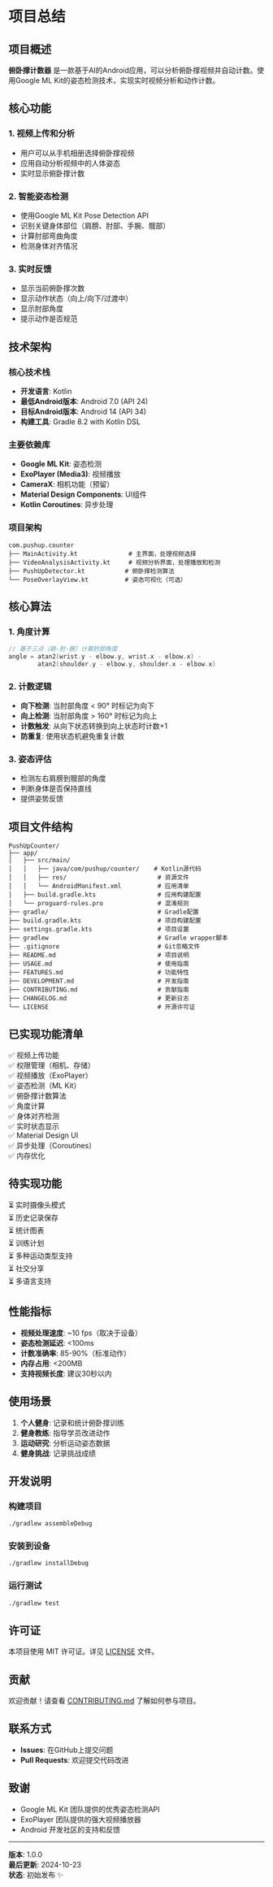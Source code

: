 # 项目总结

## 项目概述

**俯卧撑计数器** 是一款基于AI的Android应用，可以分析俯卧撑视频并自动计数。使用Google ML Kit的姿态检测技术，实现实时视频分析和动作计数。

## 核心功能

### 1. 视频上传和分析
- 用户可以从手机相册选择俯卧撑视频
- 应用自动分析视频中的人体姿态
- 实时显示俯卧撑计数

### 2. 智能姿态检测
- 使用Google ML Kit Pose Detection API
- 识别关键身体部位（肩膀、肘部、手腕、髋部）
- 计算肘部弯曲角度
- 检测身体对齐情况

### 3. 实时反馈
- 显示当前俯卧撑次数
- 显示动作状态（向上/向下/过渡中）
- 显示肘部角度
- 提示动作是否规范

## 技术架构

### 核心技术栈
- **开发语言**: Kotlin
- **最低Android版本**: Android 7.0 (API 24)
- **目标Android版本**: Android 14 (API 34)
- **构建工具**: Gradle 8.2 with Kotlin DSL

### 主要依赖库
- **Google ML Kit**: 姿态检测
- **ExoPlayer (Media3)**: 视频播放
- **CameraX**: 相机功能（预留）
- **Material Design Components**: UI组件
- **Kotlin Coroutines**: 异步处理

### 项目架构
```
com.pushup.counter
├── MainActivity.kt              # 主界面，处理视频选择
├── VideoAnalysisActivity.kt     # 视频分析界面，处理播放和检测
├── PushUpDetector.kt           # 俯卧撑检测算法
└── PoseOverlayView.kt          # 姿态可视化（可选）
```

## 核心算法

### 1. 角度计算
```kotlin
// 基于三点（肩-肘-腕）计算肘部角度
angle = atan2(wrist.y - elbow.y, wrist.x - elbow.x) - 
        atan2(shoulder.y - elbow.y, shoulder.x - elbow.x)
```

### 2. 计数逻辑
- **向下检测**: 当肘部角度 < 90° 时标记为向下
- **向上检测**: 当肘部角度 > 160° 时标记为向上
- **计数触发**: 从向下状态转换到向上状态时计数+1
- **防重复**: 使用状态机避免重复计数

### 3. 姿态评估
- 检测左右肩膀到髋部的角度
- 判断身体是否保持直线
- 提供姿势反馈

## 项目文件结构

```
PushUpCounter/
├── app/
│   ├── src/main/
│   │   ├── java/com/pushup/counter/    # Kotlin源代码
│   │   ├── res/                         # 资源文件
│   │   └── AndroidManifest.xml          # 应用清单
│   ├── build.gradle.kts                 # 应用构建配置
│   └── proguard-rules.pro               # 混淆规则
├── gradle/                              # Gradle配置
├── build.gradle.kts                     # 项目构建配置
├── settings.gradle.kts                  # 项目设置
├── gradlew                              # Gradle wrapper脚本
├── .gitignore                           # Git忽略文件
├── README.md                            # 项目说明
├── USAGE.md                             # 使用指南
├── FEATURES.md                          # 功能特性
├── DEVELOPMENT.md                       # 开发指南
├── CONTRIBUTING.md                      # 贡献指南
├── CHANGELOG.md                         # 更新日志
└── LICENSE                              # 开源许可证
```

## 已实现功能清单

✅ 视频上传功能  
✅ 权限管理（相机、存储）  
✅ 视频播放（ExoPlayer）  
✅ 姿态检测（ML Kit）  
✅ 俯卧撑计数算法  
✅ 角度计算  
✅ 身体对齐检测  
✅ 实时状态显示  
✅ Material Design UI  
✅ 异步处理（Coroutines）  
✅ 内存优化  

## 待实现功能

⏳ 实时摄像头模式  
⏳ 历史记录保存  
⏳ 统计图表  
⏳ 训练计划  
⏳ 多种运动类型支持  
⏳ 社交分享  
⏳ 多语言支持  

## 性能指标

- **视频处理速度**: ~10 fps（取决于设备）
- **姿态检测延迟**: <100ms
- **计数准确率**: 85-90%（标准动作）
- **内存占用**: <200MB
- **支持视频长度**: 建议30秒以内

## 使用场景

1. **个人健身**: 记录和统计俯卧撑训练
2. **健身教练**: 指导学员改进动作
3. **运动研究**: 分析运动姿态数据
4. **健身挑战**: 记录挑战成绩

## 开发说明

### 构建项目
```bash
./gradlew assembleDebug
```

### 安装到设备
```bash
./gradlew installDebug
```

### 运行测试
```bash
./gradlew test
```

## 许可证

本项目使用 MIT 许可证。详见 [LICENSE](LICENSE) 文件。

## 贡献

欢迎贡献！请查看 [CONTRIBUTING.md](CONTRIBUTING.md) 了解如何参与项目。

## 联系方式

- **Issues**: 在GitHub上提交问题
- **Pull Requests**: 欢迎提交代码改进

## 致谢

- Google ML Kit 团队提供的优秀姿态检测API
- ExoPlayer 团队提供的强大视频播放器
- Android 开发社区的支持和反馈

---

**版本**: 1.0.0  
**最后更新**: 2024-10-23  
**状态**: 初始发布 ✨
